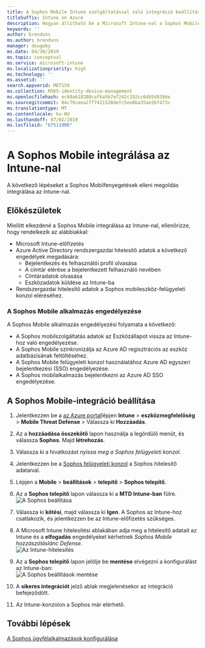 ```yaml
---
title: A Sophos Mobile Intune szolgáltatással való integráció beállítása
titleSuffix: Intune on Azure
description: Hogyan állítható be a Microsoft Intune-nal a Sophos Mobile megoldás annak érdekében, hogy a vállalati erőforrások mobil elérése.
keywords: ''
author: brenduns
ms.author: brenduns
manager: dougeby
ms.date: 04/30/2019
ms.topic: conceptual
ms.service: microsoft-intune
ms.localizationpriority: high
ms.technology: ''
ms.assetid: ''
search.appverid: MET150
ms.collection: M365-identity-device-management
ms.openlocfilehash: ec60a618280caf6a5b7ef242c192cc64b5d839de
ms.sourcegitcommit: 84c79ceea27f7411528defc5ee8ba35ae2bf473c
ms.translationtype: MT
ms.contentlocale: hu-HU
ms.lasthandoff: 07/02/2019
ms.locfileid: "67511906"
---
```

# <a name="integrate-sophos-mobile-with-intune"></a>A Sophos Mobile integrálása az Intune-nal  

A következő lépéseket a Sophos Mobilfenyegetések elleni megoldás integrálása az Intune-nal.  

## <a name="before-you-begin"></a>Előkészületek  

Mielőtt elkezdené a Sophos Mobile integrálása az Intune-nal, ellenőrizze, hogy rendelkezik az alábbiakkal:  
- Microsoft Intune-előfizetés  
- Azure Active Directory rendszergazdai hitelesítő adatok a következő engedélyek megadására:  
  - Bejelentkezés és felhasználói profil olvasása  
  - A címtár elérése a bejelentkezett felhasználó nevében  
  - Címtáradatok olvasása  
  - Eszközadatok küldése az Intune-ba  
- Rendszergazdai hitelesítő adatok a Sophos mobileszköz-felügyeleti konzol eléréséhez.  


### <a name="sophos-mobile-app-authorization"></a>A Sophos Mobile alkalmazás engedélyezése  
  
A Sophos Mobile alkalmazás engedélyezési folyamata a következő:  
- A Sophos mobilszolgáltatás adatok az Eszközállapot vissza az Intune-hoz való engedélyezése.  
- A Sophos Mobile szinkronizálja az Azure AD regisztrációs az eszköz adatbázisának feltöltéséhez.  
- A Sophos Mobile felügyeleti konzol használatához Azure AD egyszeri bejelentkezési (SSO) engedélyezése.  
- A Sophos mobilalkalmazás bejelentkezni az Azure AD SSO engedélyezése.  


## <a name="to-set-up-sophos-mobile-integration"></a>A Sophos Mobile-integráció beállítása  

1. Jelentkezzen be a [az Azure portal]( https://portal.azure.com/)lépjen **Intune** > **eszközmegfelelőség** > **Mobile Threat Defense** > Válassza ki **Hozzáadás**.  
2. Az a **hozzáadása összekötő** lapon használja a legördülő menüt, és válassza **Sophos**. Majd **létrehozás**.  
3. Válassza ki a hivatkozást *nyissa meg a Sophos felügyeleti konzol*.  
4. Jelentkezzen be a [Sophos felügyeleti konzol](https://central.sophos.com/) a Sophos hitelesítő adataival.  
5. Lépjen a **Mobile** > **beállítások** > **telepítő** > **Sophos telepítő**.  
6. Az a **Sophos telepítő** lapon válassza ki a **MTD Intune-ban** fülre.  
   ![A Sophos beállítása](./media/sophos-mtd-connector-integration/sophos-setup.png) 
 
7. Válassza ki **kötési**, majd válassza ki **Igen**. A Sophos az Intune-hoz csatlakozik, és jelentkezzen be az Intune-előfizetés szükséges. 
8. A Microsoft Intune hitelesítési ablakában adja meg a hitelesítő adatait az Intune és a **elfogadás** engedélyeket kérhetnek *Sophos Mobile hozzászóláslánc Defense*.  
   ![Az Intune-hitelesítés](./media/sophos-mtd-connector-integration/intune-authentication.png)

9. Az a **Sophos telepítő** lapon jelölje be **mentése** elvégezni a konfigurálást az Intune-ban:  
   ![A Sophos beállítások mentése](./media/sophos-mtd-connector-integration/save-sophos-configuration.png)  

1. A **sikeres integrációt** jelző ablak megjelenésekor az integráció befejeződött.  
1. Az Intune-konzolon a Sophos már elérhető.  


## <a name="next-steps"></a>További lépések  
[A Sophos ügyfélalkalmazások konfigurálása](mtd-apps-ios-app-configuration-policy-add-assign.md)
